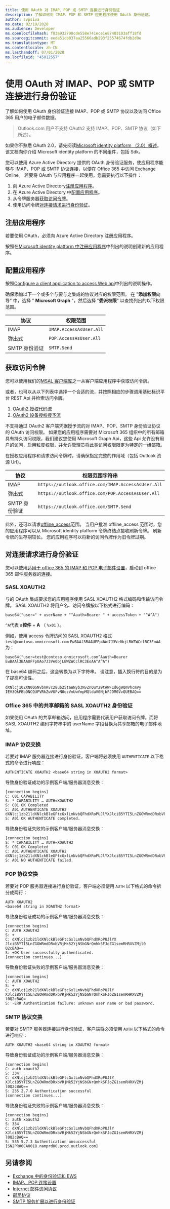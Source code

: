 ```yaml
---
title: 使用 OAuth 对 IMAP、POP 或 SMTP 连接进行身份验证
description: 了解如何对 IMAP、POP 和 SMTP 应用程序使用 OAuth 身份验证。
author: svpsiva
ms.date: 02/19/2020
ms.audience: Developer
ms.openlocfilehash: f83a932790cde558e741ece1e87403103aff18fd
ms.sourcegitcommit: eeda51cb037aa25566adb293f25574674fdb2d9e
ms.translationtype: MT
ms.contentlocale: zh-CN
ms.lasthandoff: 07/01/2020
ms.locfileid: "45012557"
---
```

# <a name="authenticate-an-imap-pop-or-smtp-connection-using-oauth"></a>使用 OAuth 对 IMAP、POP 或 SMTP 连接进行身份验证

了解如何使用 OAuth 身份验证连接 IMAP、POP 或 SMTP 协议以及访问 Office 365 用户的电子邮件数据。

> Outlook.com 用户不支持 OAuth2 支持 IMAP、POP、SMTP 协议（如下所述）。

如果你不熟悉 OAuth 2.0，请先阅读[Microsoft identity platform （2.0）概述](/azure/active-directory/develop/v2-overview)。 该文档向你介绍 Microsoft identity platform 的不同组件，包括 Sdk。

您可以使用 Azure Active Directory 提供的 OAuth 身份验证服务，使应用程序能够与 IMAP、POP 或 SMTP 协议连接，以便在 Office 365 中访问 Exchange Online。 若要将 OAuth 与应用程序一起使用，您需要执行以下操作：

1. 向 Azure Active Directory[注册应用程序](#register-your-application)。
1. 在 Azure Active Directory 中[配置应用程序](#configure-your-application)。
1. 从令牌服务器[获取访问令牌](#get-an-access-token)。
1. 使用访问令牌[对连接请求进行身份验证](#authenticate-connection-requests)。

## <a name="register-your-application"></a>注册应用程序

若要使用 OAuth，必须向 Azure Active Directory 注册应用程序。

按照在[Microsoft identity platform 中注册应用程序](/azure/active-directory/develop/quickstart-register-app)中列出的说明创建新的应用程序。

## <a name="configure-your-application"></a>配置应用程序

按照[Configure a client application to access Web api](/azure/active-directory/develop/quickstart-configure-app-access-web-apis)中列出的说明操作。

确保添加以下一个或多个与要与之集成的协议对应的权限范围。 在 "**添加权限**向导" 中，选择 " **Microsoft Graph** "，然后选择 "**委派权限**" 以查找列出的以下权限范围。

| 协议  | 权限范围        |
|-----------|-------------------------|
| IMAP      | `IMAP.AccessAsUser.All` |
| 弹出式       | `POP.AccessAsUser.All`  |
| SMTP 身份验证 | `SMTP.Send`             |

## <a name="get-an-access-token"></a>获取访问令牌

您可以使用我们的[MSAL 客户端库](/azure/active-directory/develop/msal-overview)之一从客户端应用程序中获取访问令牌。

或者，也可以从以下列表中选择一个合适的流，并按照相应的步骤调用基础标识平台 REST Api 并检索访问令牌。

1. [OAuth2 授权代码流](/azure/active-directory/develop/v2-oauth2-auth-code-flow)
1. [OAuth2 设备授权授予流](/azure/active-directory/develop/v2-oauth2-device-code)

不支持通过 OAuth2 客户端凭据授予流的对 IMAP、POP、SMTP 身份验证协议的 OAuth 访问权限。 如果您的应用程序需要对 Microsoft 365 组织中的所有邮箱具有持久访问权限，我们建议您使用 Microsoft Graph Api，这些 Api 允许没有用户的访问，启用粒度权限，并允许管理员将此类访问权限限定为特定的一组邮箱。

在授权应用程序和请求访问令牌时，请确保指定完整的作用域（包括 Outlook 资源 Url）。

| 协议  | 权限范围字符串 |
|-----------|-------------------------|
| IMAP      | `https://outlook.office.com/IMAP.AccessAsUser.All` |
| 弹出式       | `https://outlook.office.com/POP.AccessAsUser.All`  |
| SMTP 身份验证 | `https://outlook.office.com/SMTP.Send`             |

此外，还可以请求[offline_access](/azure/active-directory/develop/v2-permissions-and-consent#offline_access)范围。 当用户批准 offline_access 范围时，您的应用程序可以从 Microsoft identity platform 令牌终结点接收刷新令牌。 刷新令牌的生存期较长。 您的应用程序可以将新的访问令牌作为旧令牌过期。

## <a name="authenticate-connection-requests"></a>对连接请求进行身份验证

您可以使用[适用于 office 365 的 IMAP 和 POP 电子邮件设置](https://support.office.com/article/pop-and-imap-email-settings-for-outlook-8361e398-8af4-4e97-b147-6c6c4ac95353)，启动到 office 365 邮件服务器的连接。

### <a name="sasl-xoauth2"></a>SASL XOAUTH2

与的 OAuth 集成要求您的应用程序使用 SASL XOAUTH2 格式编码和传输访问令牌。 SASL XOAUTH2 将用户名、访问令牌按以下格式进行编码：

```text
base64("user=" + userName + "^Aauth=Bearer " + accessToken + "^A^A")
```

`^A`代表 a**控件**  +  **A** （ `%x01` ）。

例如，使用 access 令牌访问的 SASL XOAUTH2 格式 `test@contoso.onmicrosoft.com` `EwBAAl3BAAUFFpUAo7J3Ve0bjLBWZWCclRC3EoAA` 为：

```text
base64("user=test@contoso.onmicrosoft.com^Aauth=Bearer EwBAAl3BAAUFFpUAo7J3Ve0bjLBWZWCclRC3EoAA^A^A")
```

在 base64 编码之后，这会转换为以下字符串。 请注意，插入换行符的目的是为了提高可读性。

```text
dXNlcj10ZXN0QGNvbnRvc28ub25taWNyb3NvZnQuY29tAWF1dGg9QmVhcmVy
IEV3QkFBbDNCQUFVRkZwVUFvN0ozVmUwYmpMQldaV0NjbFJDM0VvQUEBAQ==
```

### <a name="sasl-xoauth2-authentication-for-shared-mailboxes-in-office-365"></a>Office 365 中的共享邮箱的 SASL XOAUTH2 身份验证

如果使用 OAuth 的共享邮箱访问，应用程序需要代表用户获取访问令牌，而将 SASL XOAUTH2 编码字符串中的 userName 字段替换为共享邮箱的电子邮件地址。 

### <a name="imap-protocol-exchange"></a>IMAP 协议交换

若要对 IMAP 服务器连接进行身份验证，客户端将必须使用 `AUTHENTICATE` 以下格式的命令进行响应：

```text
AUTHENTICATE XOAUTH2 <base64 string in XOAUTH2 format>
```

导致身份验证成功的示例客户端/服务器消息交换：

```text
[connection begins]
C: C01 CAPABILITY
S: * CAPABILITY … AUTH=XOAUTH2
S: C01 OK Completed
C: A01 AUTHENTICATE XOAUTH2 dXNlcj1zb21ldXNlckBleGFtcGxlLmNvbQFhdXRoPUJlYXJlciB5YTI5LnZGOWRmdDRxbVRjMk52YjNSbGNrQmhkSFJoZG1semRHRXVZMjl0Q2cBAQ==
S: A01 OK AUTHENTICATE completed.
```

导致身份验证失败的示例客户端/服务器消息交换：

```text
[connection begins]
S: * CAPABILITY … AUTH=XOAUTH2
S: C01 OK Completed
C: A01 AUTHENTICATE XOAUTH2 dXNlcj1zb21ldXNlckBleGFtcGxlLmNvbQFhdXRoPUJlYXJlciB5YTI5LnZGOWRmdDRxbVRjMk52YjNSbGNrQmhkSFJoZG1semRHRXVZMjl0Q2cBAQ==
S: A01 NO AUTHENTICATE failed.
```

### <a name="pop-protocol-exchange"></a>POP 协议交换

若要对 POP 服务器连接进行身份验证，客户端必须使用 `AUTH` 以下格式的命令拆分成两行：    

```text 
AUTH XOAUTH2 
<base64 string in XOAUTH2 format>   
``` 

导致身份验证成功的示例客户端/服务器消息交换：    

```text 
[connection begins] 
C: AUTH XOAUTH2     
S: +    
C: dXNlcj1zb21ldXNlckBleGFtcGxlLmNvbQFhdXRoPUJlYX   
JlciB5YTI5LnZGOWRmdDRxbVRjMk52YjNSbGNrQmhkSFJoZG1semRHRXVZMjl0  
Q2cBAQ==    
S: +OK User successfully authenticated. 
[connection continues...]   
``` 

导致身份验证失败的示例客户端/服务器消息交换：    

```text 
[connection begins] 
C: AUTH XOAUTH2     
S: +    
C: dXNlcj1zb21ldXNlckBleGFtcGxlLmNvbQFhdXRoPUJlY    
XJlciB5YTI5LnZGOWRmdDRxbVRjMk52YjNSbGNrQmhkSFJoZG1semRHRXVZMj   
l0Q2cBAQ=   
S: -ERR Authentication failure: unknown user name or bad password.  
```

### <a name="smtp-protocol-exchange"></a>SMTP 协议交换

若要对 SMTP 服务器连接进行身份验证，客户端将必须使用 `AUTH` 以下格式的命令进行响应：

```text
AUTH XOAUTH2 <base64 string in XOAUTH2 format>
```

导致身份验证成功的示例客户端/服务器消息交换：

```text
[connection begins]
C: auth xoauth2
S: 334
C: dXNlcj1zb21ldXNlckBleGFtcGxlLmNvbQFhdXRoPUJlY
XJlciB5YTI5LnZGOWRmdDRxbVRjMk52YjNSbGNrQmhkSFJoZG1semRHRXVZMj
l0Q2cBAQ==
S: 235 2.7.0 Authentication successful
[connection continues...]
```

导致身份验证失败的示例客户端/服务器消息交换：

```text
[connection begins]
C: auth xoauth2
S: 334
C: dXNlcj1zb21ldXNlckBleGFtcGxlLmNvbQFhdXRoPUJlY
XJlciB5YTI5LnZGOWRmdDRxbVRjMk52YjNSbGNrQmhkSFJoZG1semRHRXVZMj
l0Q2cBAQ==
S: 535 5.7.3 Authentication unsuccessful [SN2PR00CA0018.namprd00.prod.outlook.com]
```

## <a name="see-also"></a>另请参阅

- [Exchange 中的身份验证和 EWS](../exchange-web-services/authentication-and-ews-in-exchange.md)
- [IMAP、POP 连接设置](https://support.office.com/article/pop-and-imap-email-settings-for-outlook-8361e398-8af4-4e97-b147-6c6c4ac95353)
- [Internet 邮件访问协议](https://tools.ietf.org/html/rfc3501)
- [邮局协议](https://tools.ietf.org/html/rfc1081)
- [SMTP 服务扩展以进行身份验证](https://tools.ietf.org/html/rfc4954)

